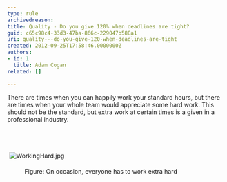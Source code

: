 ```yaml
---
type: rule
archivedreason: 
title: Quality - Do you give 120% when deadlines are tight?
guid: c65c98c4-33d3-47ba-866c-229047b588a1
uri: quality---do-you-give-120-when-deadlines-are-tight
created: 2012-09-25T17:58:46.0000000Z
authors:
- id: 1
  title: Adam Cogan
related: []

---
```



<p>​There are times when you can happily work your standard hours, but there are times when your whole team would appreciate some hard work. This should not be the standard, but extra work at certain times is a given in a professional industry. <br></p>
<br><excerpt class='endintro'></excerpt><br>
<dl class="ssw15-rteElement-ImageArea">​<img src="/PublishingImages/WorkingHard.jpg" alt="WorkingHard.jpg" style="margin&#58;5px;" /></dl><dd class="ssw15-rteElement-FigureNormal">Figure&#58; On occasion, ever​yone has to work extra hard​</dd>


